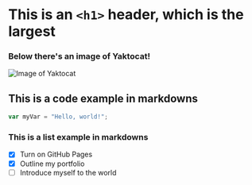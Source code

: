# This is an `<h1>` header, which is the largest
### Below there's an image of Yaktocat!
![Image of Yaktocat](https://octodex.github.com/images/yaktocat.png)

## This is a code example in markdowns
``` javascript
var myVar = "Hello, world!";
```

### This is a list example in markdowns
- [X] Turn on GitHub Pages
- [X] Outline my portfolio
- [ ] Introduce myself to the world
